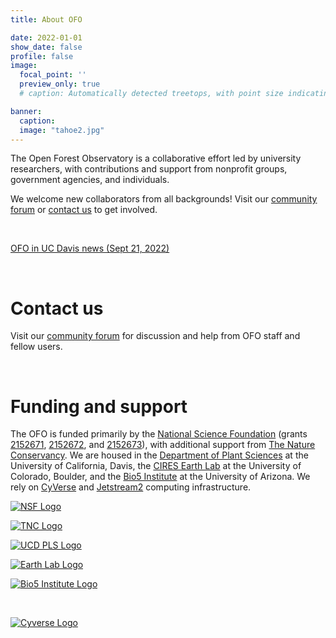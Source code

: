 ```yaml
---
title: About OFO

date: 2022-01-01
show_date: false
profile: false
image:
  focal_point: ''
  preview_only: true
  # caption: Automatically detected treetops, with point size indicating tree height, overlaid on drone-derived orthoimagery from the Tahoe National Forest

banner:
  caption:
  image: "tahoe2.jpg"
---
```


The Open Forest Observatory is a collaborative effort led by university researchers, with contributions and support from nonprofit groups, government agencies, and individuals.

We welcome new collaborators from all backgrounds! Visit our [community forum](https://github.com/orgs/open-forest-observatory/discussions) or [contact us](#contact) to get involved.

<br>

[<i class="fa-regular fa-file-lines"></i> OFO in UC Davis news (Sept 21, 2022)](https://www.ucdavis.edu/climate/blog/monitoring-forest-threats-new-open-forest-observatory)

<br>

# Contact us

Visit our [community forum](https://github.com/orgs/open-forest-observatory/discussions) for discussion and help from OFO staff and fellow users.

<br>

# Funding and support

The OFO is funded primarily by the [National Science Foundation](http://www.nsf.gov) (grants [2152671](https://www.nsf.gov/awardsearch/showAward?AWD_ID=2152671&HistoricalAwards=false), [2152672](https://www.nsf.gov/awardsearch/showAward?AWD_ID=2152672&HistoricalAwards=false), and [2152673](https://www.nsf.gov/awardsearch/showAward?AWD_ID=2152673&HistoricalAwards=false)), with additional support from [The Nature Conservancy](https://www.nature.org/en-us/). We are housed in the [Department of Plant Sciences](https://www.plantsciences.ucdavis.edu/) at the University of California, Davis, the [CIRES Earth Lab](https://earthlab.colorado.edu/) at the University of Colorado, Boulder, and the [Bio5 Institute](http://www.bio5.org) at the University of Arizona. We rely on [CyVerse](http://www.cyverse.org) and [Jetstream2](https://jetstream-cloud.org/) computing infrastructure.

</h4>

<div class="container text-center">
  <div class="row">
    <div class="col-sm">
      
  [![NSF Logo](NSF_4-Color_bitmap_Logo.png#supporter1)](http://www.nsf.gov)
    </div>
    <div class="col-sm">
      
  [![TNC Logo](the-nature-conservancy-vector-logo.png#supporter1)](https://www.nature.org/en-us/)
    </div>
  </div>

<div class="row">
  <div class="col-sm">
    
  [![UCD PLS Logo](ucd_plant_sciences_logo.png#supporter2)](https://www.plantsciences.ucdavis.edu/)
  </div>
  <div class="col-sm">
    
  [![Earth Lab Logo](/19476722.png#supporter2)](https://earthlab.colorado.edu/)
  </div>
  <div class="col-sm">
    
  [![Bio5 Institute Logo](bio5-logo-small.png#supporter2)](http://www.bio5.org)
  </div>
</div>

<br>
  <div class="col-sm">

  [![Cyverse Logo](cyverse_cmyk.png#supporter3)](http://www.cyverse.org)
  
  </div>
</div>

</div>

</div>
